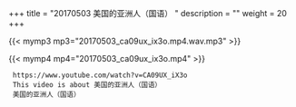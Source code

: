 +++
title = "20170503  美国的亚洲人（国语） "
description = ""
weight = 20
+++

{{< mymp3 mp3="20170503_ca09ux_ix3o.mp4.wav.mp3" >}}

{{< mymp4 mp4="20170503_ca09ux_ix3o.mp4" >}}

     https://www.youtube.com/watch?v=CA09UX_iX3o 
     This video is about 美国的亚洲人（国语） 
     美国的亚洲人（国语） 
